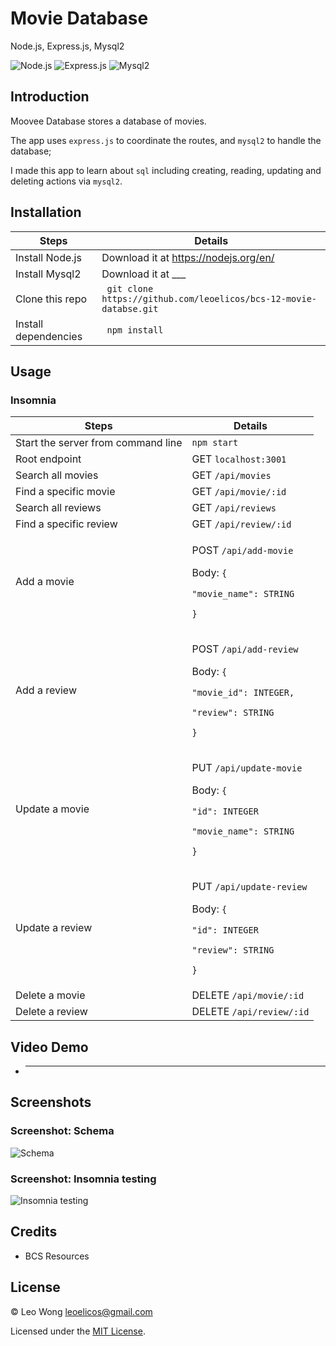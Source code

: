 # Movie Database

Node.js, Express.js, Mysql2

![Node.js](https://img.shields.io/badge/16.15.0%20LTS-0?label=Node.js&style=for-the-badge&labelColor=white&color=black) ![Express.js](https://img.shields.io/badge/4.18.1-0?label=Express&style=for-the-badge&labelColor=white&color=black) ![Mysql2](https://img.shields.io/badge/2.3.3-0?label=Mysql2&style=for-the-badge&labelColor=white&color=black)

## Introduction

Moovee Database stores a database of movies.

The app uses `express.js` to coordinate the routes, and `mysql2` to handle the database;

I made this app to learn about `sql` including creating, reading, updating and deleting actions via `mysql2`.

## Installation

| Steps                | Details                                                            |
| -------------------- | ------------------------------------------------------------------ |
| Install Node.js      | Download it at https://nodejs.org/en/                              |
| Install Mysql2       | Download it at \_\_\_                                              |
| Clone this repo      | ` git clone https://github.com/leoelicos/bcs-12-movie-databse.git` |
| Install dependencies | ` npm install`                                                     |

## Usage

### Insomnia

| Steps                              | Details                                                                                                       |
| ---------------------------------- | ------------------------------------------------------------------------------------------------------------- |
| Start the server from command line | `npm start`                                                                                                   |
| Root endpoint                      | GET `localhost:3001`                                                                                          |
| Search all movies                  | GET `/api/movies`                                                                                             |
| Find a specific movie              | GET `/api/movie/:id`                                                                                          |
| Search all reviews                 | GET `/api/reviews`                                                                                            |
| Find a specific review             | GET `/api/review/:id`                                                                                         |
| Add a movie                        | <p>POST `/api/add-movie`</p><p>Body: `{`</p><p>`"movie_name": STRING`</p><p>`}`</p>                           |
| Add a review                       | <p>POST `/api/add-review`</p><p>Body: `{`</p><p>`"movie_id": INTEGER,`</p><p>`"review": STRING`</p><p>`}`</p> |
| Update a movie                     | <p>PUT `/api/update-movie`</p><p>Body: `{`</p><p>`"id": INTEGER`</p><p>`"movie_name": STRING`</p><p>`}`</p>   |
| Update a review                    | <p>PUT `/api/update-review`</p><p>Body: `{`</p><p>`"id": INTEGER`</p><p>`"review": STRING`</p><p>`}`</p>      |
| Delete a movie                     | DELETE `/api/movie/:id`                                                                                       |
| Delete a review                    | DELETE `/api/review/:id`                                                                                      |

## Video Demo

-  ***

## Screenshots

### Screenshot: Schema

![Schema](https://user-images.githubusercontent.com/99461390/170399608-cc1ef5de-a41d-4134-8a3c-12c18bdc170f.png)
 
### Screenshot: Insomnia testing

![Insomnia testing](https://user-images.githubusercontent.com/99461390/170399527-6e4980a4-afea-4a78-9d68-91370f6ad16e.jpg)

## Credits

-  BCS Resources

## License

&copy; Leo Wong <leoelicos@gmail.com>

Licensed under the [MIT License](./LICENSE).
